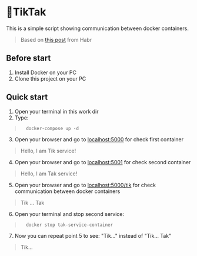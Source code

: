 # 🐳TikTak
This is a simple script showing communication between docker containers.
>Based on [this post](https://habr.com/ru/post/554190/) from Habr 

## Before start
1) Install Docker on your PC
2) Clone this project on your PC

## Quick start
1) Open your terminal in this work dir
2) Type: 
>       docker-compose up -d
3) Open your browser and go to [localhost:5000](http://localhost:5000/) for check first container
>Hello, I am Tik service!
4) Open your browser and go to [localhost:5001](http://localhost:5001/) for check second container
>Hello, I am Tak service!
5) Open your browser and go to [localhost:5000/tik](http://localhost:5000/tik) for check communication between docker containers
>Tik ... Tak
6) Open your terminal and stop second service: 
>       docker stop tak-service-container
7) Now you can repeat point 5 to see: "Tik..." instead of "Tik... Tak"
>Tik...